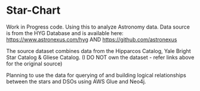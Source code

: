 # Star-Chart

Work in Progress code. Using this to analyze Astronomy data.
Data source is from the HYG Database and is available here: https://www.astronexus.com/hyg AND https://github.com/astronexus

The source dataset combines data from the Hipparcos Catalog, Yale Bright Star Catalog & Gliese Catalog. (I DO NOT own the dataset - refer links above for the original source) 

Planning to use the data for querying of and building logical relationships between the stars and DSOs using AWS Glue and Neo4j. 

